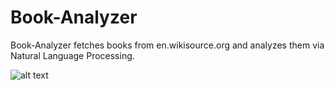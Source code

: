 # Book-Analyzer
Book-Analyzer fetches books from en.wikisource.org and analyzes them via Natural Language Processing.

![alt text](https://github.com/its-leo/Book-Analyzer/blob/master/img/1.PNG)
